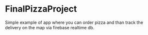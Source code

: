 # FinalPizzaProject

Simple example of app where you can order pizza and than track the delivery on the map via firebase realtime db.
